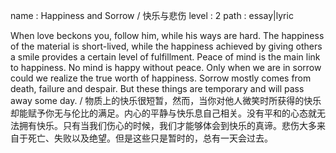 name : Happiness and Sorrow / 快乐与悲伤
level : 2
path : essay|lyric

When love beckons you, follow him, while his ways are hard. The happiness of the material is short-lived, while the happiness achieved by giving others a smile provides a certain level of fulfillment. Peace of mind is the main link to happiness. No mind is happy without peace. Only when we are in sorrow could we realize the true worth of happiness. Sorrow mostly comes from death, failure and despair. But these things are temporary and will pass away some day. / 物质上的快乐很短暂，然而，当你对他人微笑时所获得的快乐却能赋予你无与伦比的满足。内心的平静与快乐息自己相关。没有平和的心态就无法拥有快乐。只有当我们伤心的时候，我们才能够体会到快乐的真谛。悲伤大多来自于死亡、失败以及绝望。但是这些只是暂时的，总有一天会过去。
